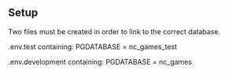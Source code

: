 ## Setup
Two files must be created in order to link to the correct database. 


.env.test 
    containing:  PGDATABASE = nc_games_test


.env.development 
    containing:  PGDATABASE = nc_games